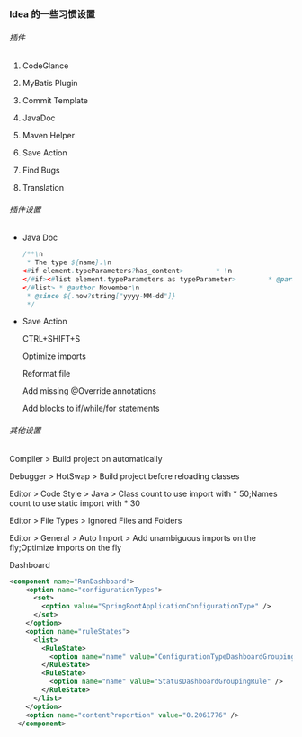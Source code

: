 ### Idea 的一些习惯设置

###### 插件

1. CodeGlance

2. MyBatis Plugin 

3. Commit Template

4. JavaDoc

5. Maven Helper

6. Save Action

7. Find Bugs

8. Translation

###### 插件设置

- Java Doc 

  ```java
  /**\n
   * The type ${name}.\n
  <#if element.typeParameters?has_content>        * \n
  </#if><#list element.typeParameters as typeParameter>        * @param <${typeParameter.name}> the type parameter\n
  </#list> * @author November\n
   * @since ${.now?string["yyyy-MM-dd"]}
   */
  ```

- Save Action

  CTRL+SHIFT+S

  Optimize imports

  Reformat file

  Add missing @Override annotations

  Add blocks to if/while/for statements

###### 其他设置

  Compiler > Build project on automatically

  Debugger > HotSwap > Build project before reloading classes

  Editor > Code Style > Java > Class count to use import with * 50;Names count to use static import with * 30

  Editor > File Types > Ignored Files and Folders

  Editor > General > Auto Import > Add unambiguous imports on the fly;Optimize imports on the fly

  Dashboard

```xml
<component name="RunDashboard">
    <option name="configurationTypes">
      <set>
        <option value="SpringBootApplicationConfigurationType" />
      </set>
    </option>
    <option name="ruleStates">
      <list>
        <RuleState>
          <option name="name" value="ConfigurationTypeDashboardGroupingRule" />
        </RuleState>
        <RuleState>
          <option name="name" value="StatusDashboardGroupingRule" />
        </RuleState>
      </list>
    </option>
    <option name="contentProportion" value="0.2061776" />
  </component>
```

